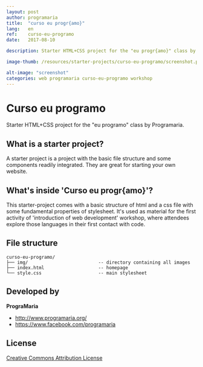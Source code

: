 ```yaml
---
layout: post
author: programaria
title:  "curso eu progr{amo}"
lang:   en
ref:    curso-eu-programo
date:   2017-08-10

description: Starter HTML+CSS project for the "eu progr{amo}" class by Programaria.

image-thumb: /resources/starter-projects/curso-eu-programo/screenshot.png

alt-image: "screenshot"
categories: web programaria curso-eu-programo workshop
---
```


# Curso eu programo

Starter HTML+CSS project for the "eu programo" class by Programaria.

## What is a starter project?

A starter project is a project with the basic file structure and some components readily integrated. They are great for starting your own website.

## What's inside 'Curso eu progr{amo}'?

This starter-project comes with a basic structure of html and a css file with some fundamental properties of stylesheet. It's used as material for the first activity of  'introduction of web development' workshop, where attendees explore those languages in their first contact with code.

## File structure

```
curso-eu-programo/
├── img/                          -- directory containing all images    
├── index.html                    -- homepage
└── style.css                     -- main stylesheet
```

## Developed by

**PrograMaria**

- <http://www.programaria.org/>
- <https://www.facebook.com/programaria>

## License

[Creative Commons Attribution License](http://creativecommons.org/licenses/by/2.0/)
